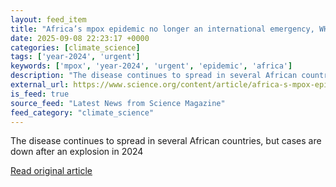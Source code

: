 ```yaml
---
layout: feed_item
title: "Africa’s mpox epidemic no longer an international emergency, WHO says"
date: 2025-09-08 22:23:17 +0000
categories: [climate_science]
tags: ['year-2024', 'urgent']
keywords: ['mpox', 'year-2024', 'urgent', 'epidemic', 'africa']
description: "The disease continues to spread in several African countries, but cases are down after an explosion in 2024"
external_url: https://www.science.org/content/article/africa-s-mpox-epidemic-no-longer-international-emergency-who-says
is_feed: true
source_feed: "Latest News from Science Magazine"
feed_category: "climate_science"
---
```


The disease continues to spread in several African countries, but cases are down after an explosion in 2024

[Read original article](https://www.science.org/content/article/africa-s-mpox-epidemic-no-longer-international-emergency-who-says)
